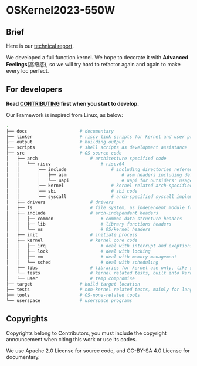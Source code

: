 # OSKernel2023-550W

## Brief

Here is our [technical report](./docs/report.md).

We developed a full function kernel. We hope to decorate it with **Advanced Feelings**(高级感), so we will try hard to refactor again and again to make every loc perfect.

## For developers

**Read [CONTRIBUTING](./CONTRIBUTING) first when you start to develop.**

Our Framework is inspired from Linux, as below:

```sh
.
├── docs                    # documentary
├── linker                  # riscv link scripts for kernel and user program
├── output                  # building output
├── scripts                 # shell scripts as development assistance
├── src                     # OS source code
│   ├── arch                    # architecture specified code
│   │   └── riscv                   # riscv64
│   │       ├── include                 # including directories referenced by kernel and implementd by arch-code
│   │       │   ├── asm                     # asm headers including definations or macros
│   │       │   └── uapi                    # uapi for outsiders' usage, like syscall number
│   │       ├── kernel                  # kernel related arch-specified code
│   │       ├── sbi                     # sbi code
│   │       └── syscall                 # arch-specified syscall implementation
│   ├── drivers                 # drivers
│   ├── fs                      # file system, as independent module from kernel
│   ├── include                 # arch-independent headers
│   │   ├── common                  # common data structure headers
│   │   ├── lib                     # library functions headers
│   │   └── os                      # OS/kernel headers
│   ├── init                    # initiate process
│   ├── kernel                  # kernel core code
│   │   ├── irq                     # deal with interrupt and exeptions
│   │   ├── lock                    # deal with locking
│   │   ├── mm                      # deal with memory management
│   │   └── sched                   # deal with scheduling
│   ├── libs                    # libraries for kernel use only, like string and print
│   └── tests                   # kernel related tests, built into kernel
│   └── user                    # temp compromise
├── target                  # build target location
├── tests                   # non-kernel related tests, mainly for language features using host compiler and env
├── tools                   # OS-none-related tools
└── userspace               # userspace programs
```

## Copyrights

Copyrights belong to Contributors, you must include the copyright announcement when citing this work or use its codes.

We use Apache 2.0 License for source code, and CC-BY-SA 4.0 License for documentary.
